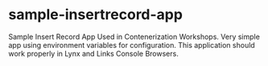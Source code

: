 # sample-insertrecord-app
Sample Insert Record App Used in Contenerization Workshops.
Very simple app using environment variables for configuration.
This application should work properly in Lynx and Links Console Browsers.


